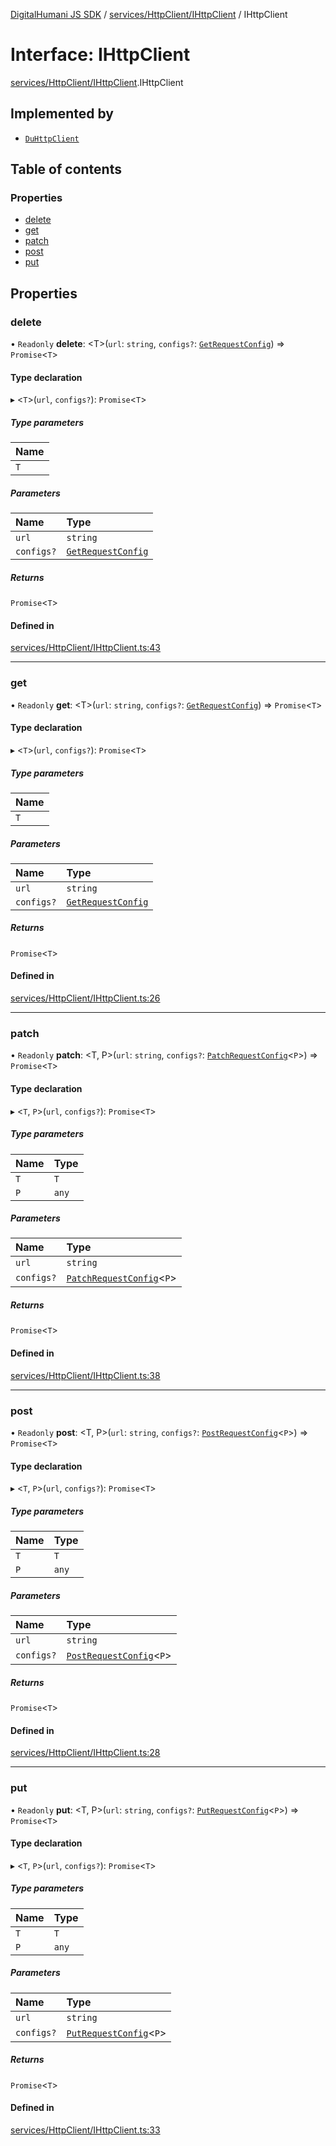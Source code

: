 [DigitalHumani JS SDK](../README.md) / [services/HttpClient/IHttpClient](../modules/services_HttpClient_IHttpClient.md) / IHttpClient

# Interface: IHttpClient

[services/HttpClient/IHttpClient](../modules/services_HttpClient_IHttpClient.md).IHttpClient

## Implemented by

- [`DuHttpClient`](../classes/services_HttpClient_HttpClient.DuHttpClient.md)

## Table of contents

### Properties

- [delete](services_HttpClient_IHttpClient.IHttpClient.md#delete)
- [get](services_HttpClient_IHttpClient.IHttpClient.md#get)
- [patch](services_HttpClient_IHttpClient.IHttpClient.md#patch)
- [post](services_HttpClient_IHttpClient.IHttpClient.md#post)
- [put](services_HttpClient_IHttpClient.IHttpClient.md#put)

## Properties

### delete

• `Readonly` **delete**: <T\>(`url`: `string`, `configs?`: [`GetRequestConfig`](../modules/services_HttpClient_IHttpClient.md#getrequestconfig)) => `Promise`<`T`\>

#### Type declaration

▸ <`T`\>(`url`, `configs?`): `Promise`<`T`\>

##### Type parameters

| Name |
| :------ |
| `T` |

##### Parameters

| Name | Type |
| :------ | :------ |
| `url` | `string` |
| `configs?` | [`GetRequestConfig`](../modules/services_HttpClient_IHttpClient.md#getrequestconfig) |

##### Returns

`Promise`<`T`\>

#### Defined in

[services/HttpClient/IHttpClient.ts:43](https://github.com/impe93/digital-humani-js-sdk/blob/d0c7cfd/src/services/HttpClient/IHttpClient.ts#L43)

___

### get

• `Readonly` **get**: <T\>(`url`: `string`, `configs?`: [`GetRequestConfig`](../modules/services_HttpClient_IHttpClient.md#getrequestconfig)) => `Promise`<`T`\>

#### Type declaration

▸ <`T`\>(`url`, `configs?`): `Promise`<`T`\>

##### Type parameters

| Name |
| :------ |
| `T` |

##### Parameters

| Name | Type |
| :------ | :------ |
| `url` | `string` |
| `configs?` | [`GetRequestConfig`](../modules/services_HttpClient_IHttpClient.md#getrequestconfig) |

##### Returns

`Promise`<`T`\>

#### Defined in

[services/HttpClient/IHttpClient.ts:26](https://github.com/impe93/digital-humani-js-sdk/blob/d0c7cfd/src/services/HttpClient/IHttpClient.ts#L26)

___

### patch

• `Readonly` **patch**: <T, P\>(`url`: `string`, `configs?`: [`PatchRequestConfig`](../modules/services_HttpClient_IHttpClient.md#patchrequestconfig)<`P`\>) => `Promise`<`T`\>

#### Type declaration

▸ <`T`, `P`\>(`url`, `configs?`): `Promise`<`T`\>

##### Type parameters

| Name | Type |
| :------ | :------ |
| `T` | `T` |
| `P` | `any` |

##### Parameters

| Name | Type |
| :------ | :------ |
| `url` | `string` |
| `configs?` | [`PatchRequestConfig`](../modules/services_HttpClient_IHttpClient.md#patchrequestconfig)<`P`\> |

##### Returns

`Promise`<`T`\>

#### Defined in

[services/HttpClient/IHttpClient.ts:38](https://github.com/impe93/digital-humani-js-sdk/blob/d0c7cfd/src/services/HttpClient/IHttpClient.ts#L38)

___

### post

• `Readonly` **post**: <T, P\>(`url`: `string`, `configs?`: [`PostRequestConfig`](../modules/services_HttpClient_IHttpClient.md#postrequestconfig)<`P`\>) => `Promise`<`T`\>

#### Type declaration

▸ <`T`, `P`\>(`url`, `configs?`): `Promise`<`T`\>

##### Type parameters

| Name | Type |
| :------ | :------ |
| `T` | `T` |
| `P` | `any` |

##### Parameters

| Name | Type |
| :------ | :------ |
| `url` | `string` |
| `configs?` | [`PostRequestConfig`](../modules/services_HttpClient_IHttpClient.md#postrequestconfig)<`P`\> |

##### Returns

`Promise`<`T`\>

#### Defined in

[services/HttpClient/IHttpClient.ts:28](https://github.com/impe93/digital-humani-js-sdk/blob/d0c7cfd/src/services/HttpClient/IHttpClient.ts#L28)

___

### put

• `Readonly` **put**: <T, P\>(`url`: `string`, `configs?`: [`PutRequestConfig`](../modules/services_HttpClient_IHttpClient.md#putrequestconfig)<`P`\>) => `Promise`<`T`\>

#### Type declaration

▸ <`T`, `P`\>(`url`, `configs?`): `Promise`<`T`\>

##### Type parameters

| Name | Type |
| :------ | :------ |
| `T` | `T` |
| `P` | `any` |

##### Parameters

| Name | Type |
| :------ | :------ |
| `url` | `string` |
| `configs?` | [`PutRequestConfig`](../modules/services_HttpClient_IHttpClient.md#putrequestconfig)<`P`\> |

##### Returns

`Promise`<`T`\>

#### Defined in

[services/HttpClient/IHttpClient.ts:33](https://github.com/impe93/digital-humani-js-sdk/blob/d0c7cfd/src/services/HttpClient/IHttpClient.ts#L33)
